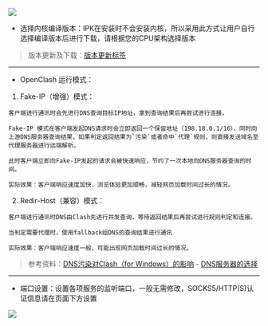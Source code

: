 ![](https://github.com/vernesong/OpenClash/raw/master/img/set1.png)

* 选择内核编译版本：IPK在安装时不会安装内核，所以采用此方式让用户自行选择编译版本后进行下载，请根据您的CPU架构选择版本
> 版本更新及下载：[版本更新标签](https://github.com/vernesong/OpenClash/wiki/%E7%89%88%E6%9C%AC%E6%9B%B4%E6%96%B0)
***

* OpenClash 运行模式：
 1. Fake-IP（增强）模式：
```
客户端进行通讯时会先进行DNS查询目标IP地址，拿到查询结果后再尝试进行连接。

Fake-IP 模式在客户端发起DNS请求时会立即返回一个保留地址（198.18.0.1/16），同时向上游DNS服务器查询结果，如果判定返回结果为`污染`或者命中`代理`规则，则直接发送域名至代理服务器进行远端解析。

此时客户端立即向Fake-IP发起的请求会被快速响应，节约了一次本地向DNS服务器查询的时间。

实际效果：客户端响应速度加快，浏览体验更加顺畅，减轻网页加载时间过长的情况。
```
 2. Redir-Host（兼容）模式：
```
客户端进行通讯时DNS由Clash先进行并发查询，等待返回结果后再尝试进行规则判定和连接。

当判定需要代理时，使用fallback组DNS的查询结果进行通讯

实际效果：客户端响应速度一般，可能出现网页加载时间过长的情况。
```
> 参考资料：[DNS污染对Clash（for Windows）的影响](https://github.com/Fndroid/clash_for_windows_pkg/wiki/DNS污染对Clash（for-Windows）的影响) - [DNS服务器的选择](https://github.com/vernesong/OpenClash/wiki/DNS设置)
***

* 端口设置：设置各项服务的监听端口，一般无需修改，SOCKS5/HTTP(S)认证信息请在页面下方设置

![](https://github.com/vernesong/OpenClash/raw/master/img/set10.png)